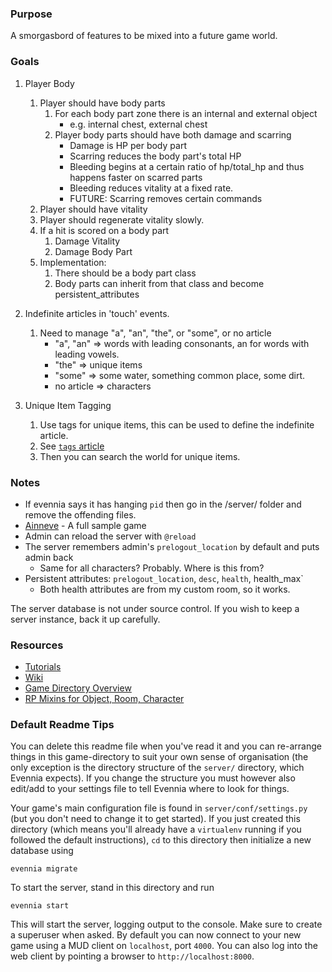 ### Purpose

A smorgasbord of features to be mixed into a future game world.


### Goals

1. Player Body
    1. Player should have body parts
        1. For each body part zone there is an internal and external object
            - e.g. internal chest, external chest
        2. Player body parts should have both damage and scarring
            - Damage is HP per body part
            - Scarring reduces the body part's total HP
            - Bleeding begins at a certain ratio of hp/total_hp and thus happens faster on scarred parts
            - Bleeding reduces vitality at a fixed rate.
            - FUTURE: Scarring removes certain commands
    2. Player should have vitality
    3. Player should regenerate vitality slowly.
    4. If a hit is scored on a body part
        1. Damage Vitality
        2. Damage Body Part
    5. Implementation:
        1. There should be a body part class
        2. Body parts can inherit from that class and become persistent_attributes
    

2. Indefinite articles in 'touch' events.
    1. Need to manage "a", "an", "the", or "some", or no article
        - "a", "an" => words with leading consonants, an for words with leading vowels.
        - "the" => unique items
        - "some" => some water, something common place, some dirt.
        - no article => characters

3. Unique Item Tagging
    1. Use tags for unique items, this can be used to define the indefinite article.
    2. See [`tags` article](https://github.com/evennia/evennia/wiki/Tags)
    3. Then you can search the world for unique items.


### Notes

- If evennia says it has hanging `pid` then go in the /server/ folder and remove the offending files.
- [Ainneve](https://github.com/evennia/ainneve) - A full sample game
- Admin can reload the server with `@reload`
- The server remembers admin's `prelogout_location` by default and puts admin back
    - Same for all characters? Probably. Where is this from?
- Persistent attributes: `prelogout_location`, `desc`, `health`, health_max`
    - Both health attributes are from my custom room, so it works.

The server database is not under source control.  If you wish to keep a server instance, back it up carefully.


### Resources

- [Tutorials](http://github.com/evennia/evennia/wiki/Tutorials)
- [Wiki](https://github.com/evennia/evennia/wiki)
- [Game Directory Overview](https://github.com/evennia/evennia/wiki/Tutorial%20World%20Introduction)
- [RP Mixins for Object, Room, Character](https://github.com/evennia/evennia/blob/master/evennia/contrib/rpsystem.py#L6)
    

### Default Readme Tips

You can delete this readme file when you've read it and you can
re-arrange things in this game-directory to suit your own sense of
organisation (the only exception is the directory structure of the
`server/` directory, which Evennia expects). If you change the structure
you must however also edit/add to your settings file to tell Evennia
where to look for things.

Your game's main configuration file is found in
`server/conf/settings.py` (but you don't need to change it to get
started). If you just created this directory (which means you'll already
have a `virtualenv` running if you followed the default instructions),
`cd` to this directory then initialize a new database using

    evennia migrate

To start the server, stand in this directory and run

    evennia start

This will start the server, logging output to the console. Make
sure to create a superuser when asked. By default you can now connect
to your new game using a MUD client on `localhost`, port `4000`.  You can 
also log into the web client by pointing a browser to
`http://localhost:8000`.
